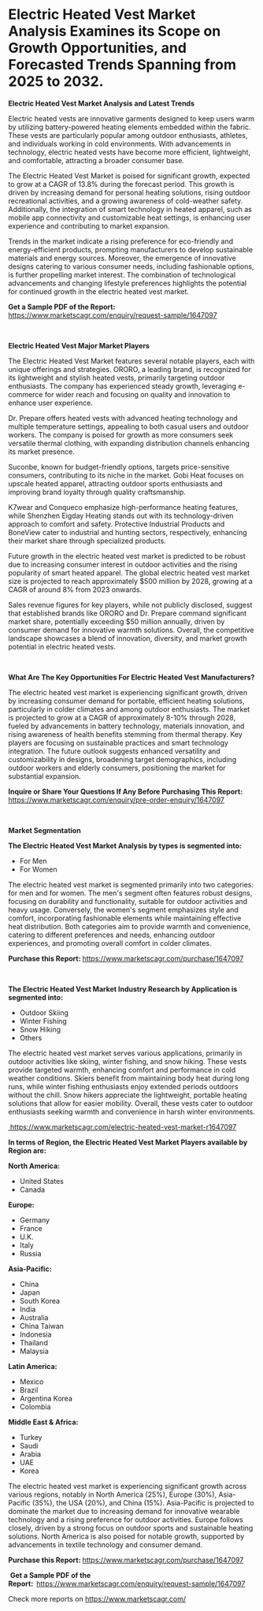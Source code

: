 <p><h1>Electric Heated Vest Market Analysis Examines its Scope on Growth Opportunities, and Forecasted Trends Spanning from 2025 to 2032.</h1></p><p><strong>Electric Heated Vest Market Analysis and Latest Trends</strong></p>
<p><p>Electric heated vests are innovative garments designed to keep users warm by utilizing battery-powered heating elements embedded within the fabric. These vests are particularly popular among outdoor enthusiasts, athletes, and individuals working in cold environments. With advancements in technology, electric heated vests have become more efficient, lightweight, and comfortable, attracting a broader consumer base.</p><p>The Electric Heated Vest Market is poised for significant growth, expected to grow at a CAGR of 13.8% during the forecast period. This growth is driven by increasing demand for personal heating solutions, rising outdoor recreational activities, and a growing awareness of cold-weather safety. Additionally, the integration of smart technology in heated apparel, such as mobile app connectivity and customizable heat settings, is enhancing user experience and contributing to market expansion.</p><p>Trends in the market indicate a rising preference for eco-friendly and energy-efficient products, prompting manufacturers to develop sustainable materials and energy sources. Moreover, the emergence of innovative designs catering to various consumer needs, including fashionable options, is further propelling market interest. The combination of technological advancements and changing lifestyle preferences highlights the potential for continued growth in the electric heated vest market.</p></p>
<p><strong>Get a Sample PDF of the Report:&nbsp;</strong> <a href="https://www.marketscagr.com/enquiry/request-sample/1647097?utm_campaign=3019&utm_medium=2&utm_source=Github&utm_content=ia&utm_term=05042025&utm_id=electric-heated-vest">https://www.marketscagr.com/enquiry/request-sample/1647097</a></p>
<p>&nbsp;</p>
<p><strong>Electric Heated Vest Major Market Players</strong></p>
<p><p>The Electric Heated Vest Market features several notable players, each with unique offerings and strategies. ORORO, a leading brand, is recognized for its lightweight and stylish heated vests, primarily targeting outdoor enthusiasts. The company has experienced steady growth, leveraging e-commerce for wider reach and focusing on quality and innovation to enhance user experience.</p><p>Dr. Prepare offers heated vests with advanced heating technology and multiple temperature settings, appealing to both casual users and outdoor workers. The company is poised for growth as more consumers seek versatile thermal clothing, with expanding distribution channels enhancing its market presence.</p><p>Suconbe, known for budget-friendly options, targets price-sensitive consumers, contributing to its niche in the market. Gobi Heat focuses on upscale heated apparel, attracting outdoor sports enthusiasts and improving brand loyalty through quality craftsmanship.</p><p>K7wear and Conqueco emphasize high-performance heating features, while Shenzhen Eigday Heating stands out with its technology-driven approach to comfort and safety. Protective Industrial Products and BoneView cater to industrial and hunting sectors, respectively, enhancing their market share through specialized products.</p><p>Future growth in the electric heated vest market is predicted to be robust due to increasing consumer interest in outdoor activities and the rising popularity of smart heated apparel. The global electric heated vest market size is projected to reach approximately $500 million by 2028, growing at a CAGR of around 8% from 2023 onwards.</p><p>Sales revenue figures for key players, while not publicly disclosed, suggest that established brands like ORORO and Dr. Prepare command significant market share, potentially exceeding $50 million annually, driven by consumer demand for innovative warmth solutions. Overall, the competitive landscape showcases a blend of innovation, diversity, and market growth potential in electric heated vests.</p></p>
<p>&nbsp;</p>
<p><strong>What Are The Key Opportunities For Electric Heated Vest Manufacturers?</strong></p>
<p><p>The electric heated vest market is experiencing significant growth, driven by increasing consumer demand for portable, efficient heating solutions, particularly in colder climates and among outdoor enthusiasts. The market is projected to grow at a CAGR of approximately 8-10% through 2028, fueled by advancements in battery technology, materials innovation, and rising awareness of health benefits stemming from thermal therapy. Key players are focusing on sustainable practices and smart technology integration. The future outlook suggests enhanced versatility and customizability in designs, broadening target demographics, including outdoor workers and elderly consumers, positioning the market for substantial expansion.</p></p>
<p><strong>Inquire or Share Your Questions If Any Before Purchasing This Report:</strong> <a href="https://www.marketscagr.com/enquiry/pre-order-enquiry/1647097?utm_campaign=3019&utm_medium=2&utm_source=Github&utm_content=ia&utm_term=05042025&utm_id=electric-heated-vest">https://www.marketscagr.com/enquiry/pre-order-enquiry/1647097</a></p>
<p>&nbsp;</p>
<p><strong>Market Segmentation</strong></p>
<p><strong>The Electric Heated Vest Market Analysis by types is segmented into:</strong></p>
<p><ul><li>For Men</li><li>For Women</li></ul></p>
<p><p>The electric heated vest market is segmented primarily into two categories: for men and for women. The men's segment often features robust designs, focusing on durability and functionality, suitable for outdoor activities and heavy usage. Conversely, the women's segment emphasizes style and comfort, incorporating fashionable elements while maintaining effective heat distribution. Both categories aim to provide warmth and convenience, catering to different preferences and needs, enhancing outdoor experiences, and promoting overall comfort in colder climates.</p></p>
<p><strong>Purchase this Report:&nbsp;</strong><a href="https://www.marketscagr.com/purchase/1647097?utm_campaign=3019&utm_medium=2&utm_source=Github&utm_content=ia&utm_term=05042025&utm_id=electric-heated-vest">https://www.marketscagr.com/purchase/1647097</a></p>
<p>&nbsp;</p>
<p><strong>The Electric Heated Vest Market Industry Research by Application is segmented into:</strong></p>
<p><ul><li>Outdoor Skiing</li><li>Winter Fishing</li><li>Snow Hiking</li><li>Others</li></ul></p>
<p><p>The electric heated vest market serves various applications, primarily in outdoor activities like skiing, winter fishing, and snow hiking. These vests provide targeted warmth, enhancing comfort and performance in cold weather conditions. Skiers benefit from maintaining body heat during long runs, while winter fishing enthusiasts enjoy extended periods outdoors without the chill. Snow hikers appreciate the lightweight, portable heating solutions that allow for easier mobility. Overall, these vests cater to outdoor enthusiasts seeking warmth and convenience in harsh winter environments.</p></p>
<p><a href="https://www.marketscagr.com/electric-heated-vest-market-r1647097?utm_campaign=3019&utm_medium=2&utm_source=Github&utm_content=ia&utm_term=05042025&utm_id=electric-heated-vest">&nbsp;https://www.marketscagr.com/electric-heated-vest-market-r1647097</a></p>
<p><strong>In terms of Region, the Electric Heated Vest Market Players available by Region are:</strong></p>
<p>
    <p> <strong> North America: </strong>
        <ul>
            <li>United States</li>
            <li>Canada</li>
        </ul>
        </p> 
    <p> <strong> Europe: </strong>
        <ul>
            <li>Germany</li>
            <li>France</li>
            <li>U.K.</li>
            <li>Italy</li>
            <li>Russia</li>
        </ul>
        </p> 
    <p> <strong> Asia-Pacific: </strong>
        <ul>
            <li>China</li>
            <li>Japan</li>
            <li>South Korea</li>
            <li>India</li>
            <li>Australia</li>
            <li>China Taiwan</li>
            <li>Indonesia</li>
            <li>Thailand</li>
            <li>Malaysia</li>
        </ul>
        </p> 
    <p> <strong> Latin America: </strong>
        <ul>
            <li>Mexico</li>
            <li>Brazil</li>
            <li>Argentina Korea</li>
            <li>Colombia</li>
        </ul>
        </p> 
    <p> <strong> Middle East & Africa: </strong>
        <ul>
            <li>Turkey</li>
            <li>Saudi</li>
            <li>Arabia</li>
            <li>UAE</li>
            <li>Korea</li>
        </ul>
    </p>
    </p>
<p><p>The electric heated vest market is experiencing significant growth across various regions, notably in North America (25%), Europe (30%), Asia-Pacific (35%), the USA (20%), and China (15%). Asia-Pacific is projected to dominate the market due to increasing demand for innovative wearable technology and a rising preference for outdoor activities. Europe follows closely, driven by a strong focus on outdoor sports and sustainable heating solutions. North America is also poised for notable growth, supported by advancements in textile technology and consumer demand.</p></p>
<p><strong>Purchase this Report: </strong><a href="https://www.marketscagr.com/purchase/1647097?utm_campaign=3019&utm_medium=2&utm_source=Github&utm_content=ia&utm_term=05042025&utm_id=electric-heated-vest">https://www.marketscagr.com/purchase/1647097</a></p>
<p>&nbsp;<strong>Get a Sample PDF of the Report:&nbsp;&nbsp;</strong><a href="https://www.marketscagr.com/enquiry/request-sample/1647097?utm_campaign=3019&utm_medium=2&utm_source=Github&utm_content=ia&utm_term=05042025&utm_id=electric-heated-vest">https://www.marketscagr.com/enquiry/request-sample/1647097</a></p>
<p><strong></strong></p>
<p>Check more reports on <a href="https://www.marketscagr.com/?utm_campaign=3019&utm_medium=2&utm_source=Github&utm_content=ia&utm_term=05042025&utm_id=electric-heated-vest">https://www.marketscagr.com/</a></p>